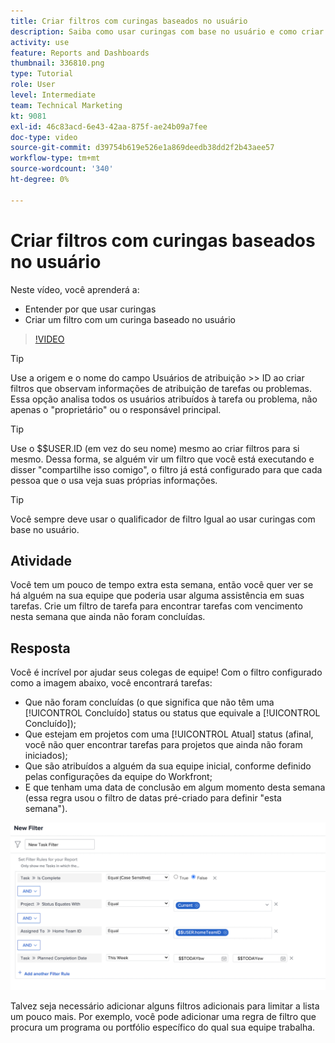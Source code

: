 ```yaml
---
title: Criar filtros com curingas baseados no usuário
description: Saiba como usar curingas com base no usuário e como criar um filtro com base no usuário conectado.
activity: use
feature: Reports and Dashboards
thumbnail: 336810.png
type: Tutorial
role: User
level: Intermediate
team: Technical Marketing
kt: 9081
exl-id: 46c83acd-6e43-42aa-875f-ae24b09a7fee
doc-type: video
source-git-commit: d39754b619e526e1a869deedb38dd2f2b43aee57
workflow-type: tm+mt
source-wordcount: '340'
ht-degree: 0%

---
```


# Criar filtros com curingas baseados no usuário

Neste vídeo, você aprenderá a:

* Entender por que usar curingas
* Criar um filtro com um curinga baseado no usuário

>[!VIDEO](https://video.tv.adobe.com/v/336810/?quality=12)

>[!TIP]
>
>Use a origem e o nome do campo Usuários de atribuição >> ID ao criar filtros que observam informações de atribuição de tarefas ou problemas.  Essa opção analisa todos os usuários atribuídos à tarefa ou problema, não apenas o &quot;proprietário&quot; ou o responsável principal.

>[!TIP]
>
>Use o $$USER.ID (em vez do seu nome) mesmo ao criar filtros para si mesmo. Dessa forma, se alguém vir um filtro que você está executando e disser &quot;compartilhe isso comigo&quot;, o filtro já está configurado para que cada pessoa que o usa veja suas próprias informações.

>[!TIP]
>
>Você sempre deve usar o qualificador de filtro Igual ao usar curingas com base no usuário.

## Atividade

Você tem um pouco de tempo extra esta semana, então você quer ver se há alguém na sua equipe que poderia usar alguma assistência em suas tarefas. Crie um filtro de tarefa para encontrar tarefas com vencimento nesta semana que ainda não foram concluídas.

## Resposta

Você é incrível por ajudar seus colegas de equipe! Com o filtro configurado como a imagem abaixo, você encontrará tarefas:

* Que não foram concluídas (o que significa que não têm uma [!UICONTROL Concluído] status ou status que equivale a [!UICONTROL Concluído]);
* Que estejam em projetos com uma [!UICONTROL Atual] status (afinal, você não quer encontrar tarefas para projetos que ainda não foram iniciados);
* Que são atribuídos a alguém da sua equipe inicial, conforme definido pelas configurações da equipe do Workfront;
* E que tenham uma data de conclusão em algum momento desta semana (essa regra usou o filtro de datas pré-criado para definir &quot;esta semana&quot;).

![Uma imagem da tela para criar um filtro de tarefa com um curinga baseado no usuário](assets/user-wildcard-exercise-answer.png)

Talvez seja necessário adicionar alguns filtros adicionais para limitar a lista um pouco mais. Por exemplo, você pode adicionar uma regra de filtro que procura um programa ou portfólio específico do qual sua equipe trabalha.
